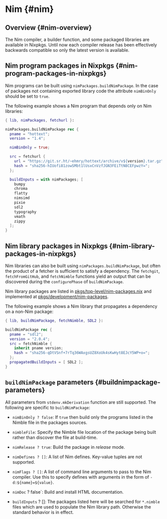 # Nim {#nim}

## Overview {#nim-overview}

The Nim compiler, a builder function, and some packaged libraries are available
in Nixpkgs. Until now each compiler release has been effectively backwards
compatible so only the latest version is available.

## Nim program packages in Nixpkgs {#nim-program-packages-in-nixpkgs}

Nim programs can be built using `nimPackages.buildNimPackage`. In the
case of packages not containing exported library code the attribute
`nimBinOnly` should be set to `true`.

The following example shows a Nim program that depends only on Nim libraries:

```nix
{ lib, nimPackages, fetchurl }:

nimPackages.buildNimPackage rec {
  pname = "hottext";
  version = "1.4";

  nimBinOnly = true;

  src = fetchurl {
    url = "https://git.sr.ht/~ehmry/hottext/archive/v${version}.tar.gz";
    hash = "sha256-hIUofi81zowSMbt1lUsxCnVzfJGN3FEiTtN8CEFpwzY=";
  };

  buildInputs = with nimPackages; [
    bumpy
    chroma
    flatty
    nimsimd
    pixie
    sdl2
    typography
    vmath
    zippy
  ];
}

```

## Nim library packages in Nixpkgs {#nim-library-packages-in-nixpkgs}


Nim libraries can also be built using `nimPackages.buildNimPackage`, but
often the product of a fetcher is sufficient to satisfy a dependency.
The `fetchgit`, `fetchFromGitHub`, and `fetchNimble` functions yield an
output that can be discovered during the `configurePhase` of `buildNimPackage`.

Nim library packages are listed in
[pkgs/top-level/nim-packages.nix](https://github.com/NixOS/nixpkgs/blob/master/pkgs/top-level/nim-packages.nix) and implemented at
[pkgs/development/nim-packages](https://github.com/NixOS/nixpkgs/tree/master/pkgs/development/nim-packages).

The following example shows a Nim library that propagates a dependency on a
non-Nim package:
```nix
{ lib, buildNimPackage, fetchNimble, SDL2 }:

buildNimPackage rec {
  pname = "sdl2";
  version = "2.0.4";
  src = fetchNimble {
    inherit pname version;
    hash = "sha256-qDtVSnf+7rTq36WAxgsUZ8XoUk4sKwHyt8EJcY5WP+o=";
  };
  propagatedBuildInputs = [ SDL2 ];
}
```

## `buildNimPackage` parameters {#buildnimpackage-parameters}

All parameters from `stdenv.mkDerivation` function are still supported. The
following are specific to `buildNimPackage`:

* `nimBinOnly ? false`: If `true` then build only the programs listed in
  the Nimble file in the packages sources.
* `nimbleFile`: Specify the Nimble file location of the package being built
  rather than discover the file at build-time.
* `nimRelease ? true`: Build the package in *release* mode.
* `nimDefines ? []`: A list of Nim defines. Key-value tuples are not supported.
* `nimFlags ? []`: A list of command line arguments to pass to the Nim compiler.
  Use this to specify defines with arguments in the form of `-d:${name}=${value}`.
* `nimDoc` ? false`: Build and install HTML documentation.

* `buildInputs` ? []: The packages listed here will be searched for `*.nimble`
  files which are used to populate the Nim library path. Otherwise the standard
  behavior is in effect.
